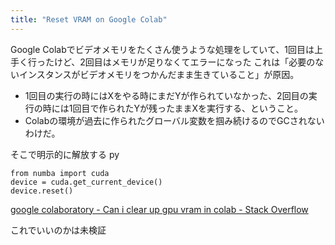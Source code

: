 ```yaml
---
title: "Reset VRAM on Google Colab"
---
```


Google Colabでビデオメモリをたくさん使うような処理をしていて、1回目は上手く行ったけど、2回目はメモリが足りなくてエラーになった
これは「必要のないインスタンスがビデオメモリをつかんだまま生きていること」が原因。
- 1回目の実行の時にはXをやる時にまだYが作られていなかった、2回目の実行の時には1回目で作られたYが残ったままXを実行する、ということ。
- Colabの環境が過去に作られたグローバル変数を掴み続けるのでGCされないわけだ。

そこで明示的に解放する
py

```
from numba import cuda
device = cuda.get_current_device() 
device.reset()
```

[google colaboratory - Can i clear up gpu vram in colab - Stack Overflow](https://stackoverflow.com/questions/71371756/can-i-clear-up-gpu-vram-in-colab)

これでいいのかは未検証
